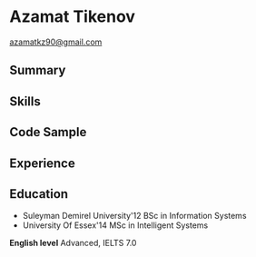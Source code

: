 # Azamat Tikenov

azamatkz90@gmail.com

## Summary

## Skills

## Code Sample

## Experience

## Education

- Suleyman Demirel University'12
  BSc in Information Systems
- University Of Essex'14
  MSc in Intelligent Systems

**English level**
Advanced, IELTS 7.0
